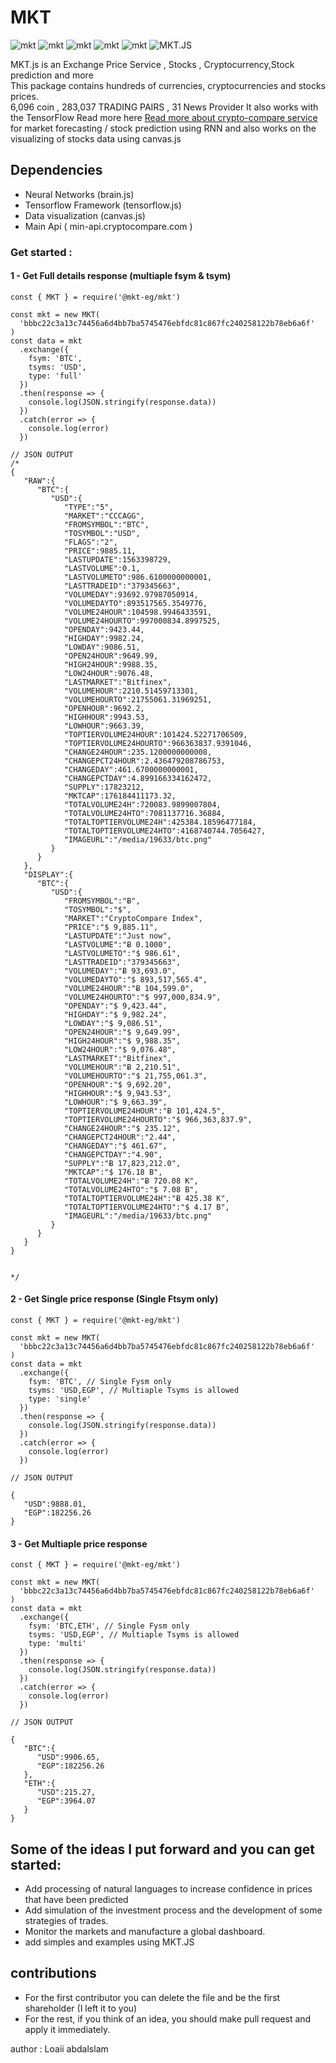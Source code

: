 # MKT
![mkt](https://img.shields.io/npm/dw/@mkt-eg/mkt.svg)
![mkt](https://img.shields.io/github/stars/loaiabdalslam/MKT.svg?style=social)
![mkt](https://img.shields.io/github/forks/loaiabdalslam/MTK.svg?style=social)
![mkt](https://img.shields.io/github/contributors/loaiabdalslam/MKT.svg?style=social)
![mkt](https://img.shields.io/github/last-commit/loaiabdalslam/mkt.svg)
![MKT.JS](./media/mkt.jpg)

MKT.js is an Exchange Price Service , Stocks , Cryptocurrency,Stock prediction and more \
This package contains hundreds of currencies, cryptocurrencies and stocks prices.\
6,096 coin , 283,037 TRADING PAIRS , 31 News Provider It also works with the TensorFlow  Read more here [Read more about crypto-compare service](https://min-api.cryptocompare.com/faq)
for market forecasting / stock prediction using RNN and also works on the visualizing of stocks data using canvas.js

## Dependencies
- Neural Networks (brain.js)
- Tensorflow Framework (tensorflow.js)
- Data visualization (canvas.js)
- Main Api ( min-api.cryptocompare.com )


###  Get started : 
#### 1 -  Get Full details response (multiaple fsym & tsym)

```
const { MKT } = require('@mkt-eg/mkt')

const mkt = new MKT(
  'bbbc22c3a13c74456a6d4bb7ba5745476ebfdc81c867fc240258122b78eb6a6f'
)
const data = mkt
  .exchange({
    fsym: 'BTC',
    tsyms: 'USD',
    type: 'full'
  })
  .then(response => {
    console.log(JSON.stringify(response.data))
  })
  .catch(error => {
    console.log(error)
  })
  
// JSON OUTPUT 
/* 
{
   "RAW":{
      "BTC":{
         "USD":{
            "TYPE":"5",
            "MARKET":"CCCAGG",
            "FROMSYMBOL":"BTC",
            "TOSYMBOL":"USD",
            "FLAGS":"2",
            "PRICE":9885.11,
            "LASTUPDATE":1563398729,
            "LASTVOLUME":0.1,
            "LASTVOLUMETO":986.6100000000001,
            "LASTTRADEID":"379345663",
            "VOLUMEDAY":93692.97987050914,
            "VOLUMEDAYTO":893517565.3549776,
            "VOLUME24HOUR":104598.9946433591,
            "VOLUME24HOURTO":997000834.8997525,
            "OPENDAY":9423.44,
            "HIGHDAY":9982.24,
            "LOWDAY":9086.51,
            "OPEN24HOUR":9649.99,
            "HIGH24HOUR":9988.35,
            "LOW24HOUR":9076.48,
            "LASTMARKET":"Bitfinex",
            "VOLUMEHOUR":2210.51459713301,
            "VOLUMEHOURTO":21755061.31969251,
            "OPENHOUR":9692.2,
            "HIGHHOUR":9943.53,
            "LOWHOUR":9663.39,
            "TOPTIERVOLUME24HOUR":101424.52271706509,
            "TOPTIERVOLUME24HOURTO":966363837.9391046,
            "CHANGE24HOUR":235.1200000000008,
            "CHANGEPCT24HOUR":2.436479208786753,
            "CHANGEDAY":461.6700000000001,
            "CHANGEPCTDAY":4.899166334162472,
            "SUPPLY":17823212,
            "MKTCAP":176184411173.32,
            "TOTALVOLUME24H":720083.9899007804,
            "TOTALVOLUME24HTO":7081137716.36884,
            "TOTALTOPTIERVOLUME24H":425384.18596477184,
            "TOTALTOPTIERVOLUME24HTO":4168740744.7056427,
            "IMAGEURL":"/media/19633/btc.png"
         }
      }
   },
   "DISPLAY":{
      "BTC":{
         "USD":{
            "FROMSYMBOL":"Ƀ",
            "TOSYMBOL":"$",
            "MARKET":"CryptoCompare Index",
            "PRICE":"$ 9,885.11",
            "LASTUPDATE":"Just now",
            "LASTVOLUME":"Ƀ 0.1000",
            "LASTVOLUMETO":"$ 986.61",
            "LASTTRADEID":"379345663",
            "VOLUMEDAY":"Ƀ 93,693.0",
            "VOLUMEDAYTO":"$ 893,517,565.4",
            "VOLUME24HOUR":"Ƀ 104,599.0",
            "VOLUME24HOURTO":"$ 997,000,834.9",
            "OPENDAY":"$ 9,423.44",
            "HIGHDAY":"$ 9,982.24",
            "LOWDAY":"$ 9,086.51",
            "OPEN24HOUR":"$ 9,649.99",
            "HIGH24HOUR":"$ 9,988.35",
            "LOW24HOUR":"$ 9,076.48",
            "LASTMARKET":"Bitfinex",
            "VOLUMEHOUR":"Ƀ 2,210.51",
            "VOLUMEHOURTO":"$ 21,755,061.3",
            "OPENHOUR":"$ 9,692.20",
            "HIGHHOUR":"$ 9,943.53",
            "LOWHOUR":"$ 9,663.39",
            "TOPTIERVOLUME24HOUR":"Ƀ 101,424.5",
            "TOPTIERVOLUME24HOURTO":"$ 966,363,837.9",
            "CHANGE24HOUR":"$ 235.12",
            "CHANGEPCT24HOUR":"2.44",
            "CHANGEDAY":"$ 461.67",
            "CHANGEPCTDAY":"4.90",
            "SUPPLY":"Ƀ 17,823,212.0",
            "MKTCAP":"$ 176.18 B",
            "TOTALVOLUME24H":"Ƀ 720.08 K",
            "TOTALVOLUME24HTO":"$ 7.08 B",
            "TOTALTOPTIERVOLUME24H":"Ƀ 425.38 K",
            "TOTALTOPTIERVOLUME24HTO":"$ 4.17 B",
            "IMAGEURL":"/media/19633/btc.png"
         }
      }
   }
}


*/

```

#### 2 -  Get Single price response (Single Ftsym only)

```
const { MKT } = require('@mkt-eg/mkt')

const mkt = new MKT(
  'bbbc22c3a13c74456a6d4bb7ba5745476ebfdc81c867fc240258122b78eb6a6f'
)
const data = mkt
  .exchange({
    fsym: 'BTC', // Single Fysm only 
    tsyms: 'USD,EGP', // Multiaple Tsyms is allowed
    type: 'single'
  })
  .then(response => {
    console.log(JSON.stringify(response.data))
  })
  .catch(error => {
    console.log(error)
  })

// JSON OUTPUT 

{
   "USD":9888.01,
   "EGP":182256.26
}

```

#### 3 -  Get Multiaple price response 

```
const { MKT } = require('@mkt-eg/mkt')

const mkt = new MKT(
  'bbbc22c3a13c74456a6d4bb7ba5745476ebfdc81c867fc240258122b78eb6a6f'
)
const data = mkt
  .exchange({
    fsym: 'BTC,ETH', // Single Fysm only 
    tsyms: 'USD,EGP', // Multiaple Tsyms is allowed
    type: 'multi'
  })
  .then(response => {
    console.log(JSON.stringify(response.data))
  })
  .catch(error => {
    console.log(error)
  })

// JSON OUTPUT 

{
   "BTC":{
      "USD":9906.65,
      "EGP":182256.26
   },
   "ETH":{
      "USD":215.27,
      "EGP":3964.07
   }
}

```

## Some of the ideas I put forward and you can get started:
- Add processing of natural languages to increase confidence in prices that have been predicted 
- Add simulation of the investment process and the development of some strategies of trades.
- Monitor the markets and manufacture a global dashboard.
- add simples and examples using MKT.JS


## contributions
- For the first contributor you can delete the file and be the first shareholder (I left it to you)
- For the rest, if you think of an idea, you should make pull request and apply it immediately.


author : Loaii abdalslam 

